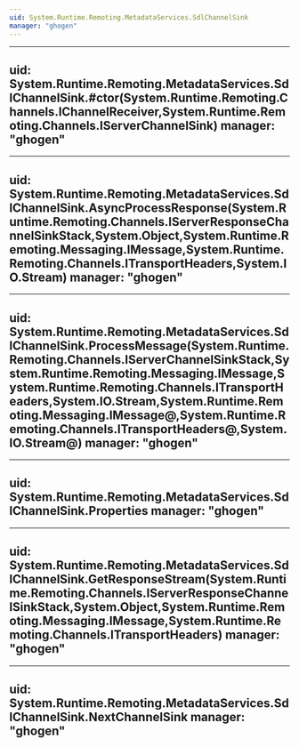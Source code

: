 ```yaml
---
uid: System.Runtime.Remoting.MetadataServices.SdlChannelSink
manager: "ghogen"
---
```


---
uid: System.Runtime.Remoting.MetadataServices.SdlChannelSink.#ctor(System.Runtime.Remoting.Channels.IChannelReceiver,System.Runtime.Remoting.Channels.IServerChannelSink)
manager: "ghogen"
---

---
uid: System.Runtime.Remoting.MetadataServices.SdlChannelSink.AsyncProcessResponse(System.Runtime.Remoting.Channels.IServerResponseChannelSinkStack,System.Object,System.Runtime.Remoting.Messaging.IMessage,System.Runtime.Remoting.Channels.ITransportHeaders,System.IO.Stream)
manager: "ghogen"
---

---
uid: System.Runtime.Remoting.MetadataServices.SdlChannelSink.ProcessMessage(System.Runtime.Remoting.Channels.IServerChannelSinkStack,System.Runtime.Remoting.Messaging.IMessage,System.Runtime.Remoting.Channels.ITransportHeaders,System.IO.Stream,System.Runtime.Remoting.Messaging.IMessage@,System.Runtime.Remoting.Channels.ITransportHeaders@,System.IO.Stream@)
manager: "ghogen"
---

---
uid: System.Runtime.Remoting.MetadataServices.SdlChannelSink.Properties
manager: "ghogen"
---

---
uid: System.Runtime.Remoting.MetadataServices.SdlChannelSink.GetResponseStream(System.Runtime.Remoting.Channels.IServerResponseChannelSinkStack,System.Object,System.Runtime.Remoting.Messaging.IMessage,System.Runtime.Remoting.Channels.ITransportHeaders)
manager: "ghogen"
---

---
uid: System.Runtime.Remoting.MetadataServices.SdlChannelSink.NextChannelSink
manager: "ghogen"
---
